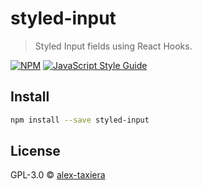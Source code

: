 # styled-input

> Styled Input fields using React Hooks.

[![NPM](https://img.shields.io/npm/v/styled-input.svg)](https://www.npmjs.com/package/styled-input) [![JavaScript Style Guide](https://img.shields.io/badge/code_style-standard-brightgreen.svg)](https://standardjs.com)

## Install

```bash
npm install --save styled-input
```

## License

GPL-3.0 © [alex-taxiera](https://github.com/alex-taxiera)
